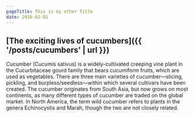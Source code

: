```yaml
---
pageTitle: This is my other Title
date: 2016-02-01
---
```

## [The exciting lives of cucumbers]({{ '/posts/cucumbers' | url }})

Cucumber (Cucumis sativus) is a widely-cultivated creeping vine plant in the Cucurbitaceae gourd family that bears cucumiform fruits, which are used as vegetables. There are three main varieties of cucumber—slicing, pickling, and burpless/seedless—within which several cultivars have been created. The cucumber originates from South Asia, but now grows on most continents, as many different types of cucumber are traded on the global market. In North America, the term wild cucumber refers to plants in the genera Echinocystis and Marah, though the two are not closely related.